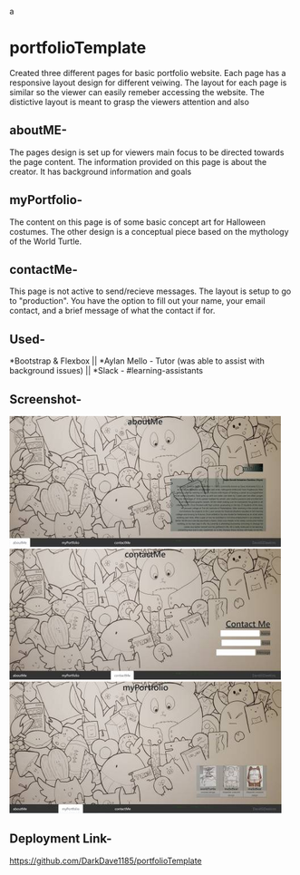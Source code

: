 a
# portfolioTemplate

Created three different pages for basic portfolio website. Each page has a responsive layout design for different veiwing. The layout for each page is similar so the viewer  can easily remeber accessing the website. The distictive layout is meant to grasp the viewers attention and also

## aboutME-

The pages design is set up for viewers main focus to be directed towards the page content. The information provided on this page is about the creator. It has background information and goals 

## myPortfolio-
The content on this page is of some basic concept art for Halloween costumes. The other design is a conceptual piece based on the mythology of the World Turtle.

## contactMe-
This page is not active to send/recieve messages. The layout is setup to go to "production". You have the option to fill out your name, your email contact, and a brief message of what the contact if for. 

## Used-

*Bootstrap & Flexbox || 
*Aylan Mello - Tutor (was able to assist with background issues) || 
*Slack - #learning-assistants
## Screenshot- 

![alt text](https://github.com/DarkDave1185/portfolioTemplate/blob/master/screens/aboutScreen1.jpg "aboutScreen")
![alt text](https://github.com/DarkDave1185/portfolioTemplate/blob/master/screens/contactScreen1.jpg "contactScreen")
![alt text](https://github.com/DarkDave1185/portfolioTemplate/blob/master/screens/portScreen1.jpg "portScreen")

## Deployment Link- 

https://github.com/DarkDave1185/portfolioTemplate
